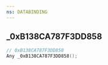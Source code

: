 ```yaml
---
ns: DATABINDING
---
```

## _0xB138CA787F3DD858

```c
// 0xB138CA787F3DD858
Any _0xB138CA787F3DD858();
```

